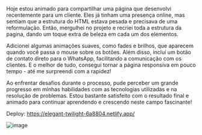 Hoje estou animado para compartilhar uma página que desenvolvi recentemente para um cliente. Eles já tinham uma presença online, mas sentiam que a estrutura do HTML estava pesada e precisava de uma reformulação. Então, mergulhei no projeto e recriei toda a estrutura da pagina, dando um toque extra de beleza em cada um dos elementos.

Adicionei algumas animações suaves, como fades e brilhos, que aparecem quando você passa o mouse sobre os botões. Além disso, incluí um botão de contato direto para o WhatsApp, facilitando a comunicação com os clientes. E o melhor de tudo, consegui tornar a página responsiva em pouco tempo - até me surpreendi com a rapidez!

Ao enfrentar desafios durante o processo, pude perceber um grande progresso em minhas habilidades com as tecnologias utilizadas e na resolução de problemas. Estou bastante satisfeito com o resultado final e animado para continuar aprendendo e crescendo neste campo fascinante!

Deploy: https://elegant-twilight-6a8804.netlify.app/

![image](https://github.com/hianmateus/NewThanosBlack/assets/103609199/468a1255-3a01-4782-b02c-9c93663c2675)
